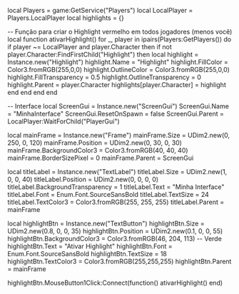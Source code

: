 local Players = game:GetService("Players")
local LocalPlayer = Players.LocalPlayer
local highlights = {}

-- Função para criar o Highlight vermelho em todos jogadores (menos você)
local function ativarHighlight()
    for _, player in ipairs(Players:GetPlayers()) do
        if player ~= LocalPlayer and player.Character then
            if not player.Character:FindFirstChild("Highlight") then
                local highlight = Instance.new("Highlight")
                highlight.Name = "Highlight"
                highlight.FillColor = Color3.fromRGB(255,0,0)
                highlight.OutlineColor = Color3.fromRGB(255,0,0)
                highlight.FillTransparency = 0.5
                highlight.OutlineTransparency = 0
                highlight.Parent = player.Character
                highlights[player.Character] = highlight
            end
        end
    end
end

-- Interface
local ScreenGui = Instance.new("ScreenGui")
ScreenGui.Name = "MinhaInterface"
ScreenGui.ResetOnSpawn = false
ScreenGui.Parent = LocalPlayer:WaitForChild("PlayerGui")

local mainFrame = Instance.new("Frame")
mainFrame.Size = UDim2.new(0, 250, 0, 120)
mainFrame.Position = UDim2.new(0, 30, 0, 30)
mainFrame.BackgroundColor3 = Color3.fromRGB(40, 40, 40)
mainFrame.BorderSizePixel = 0
mainFrame.Parent = ScreenGui

local titleLabel = Instance.new("TextLabel")
titleLabel.Size = UDim2.new(1, 0, 0, 40)
titleLabel.Position = UDim2.new(0, 0, 0, 0)
titleLabel.BackgroundTransparency = 1
titleLabel.Text = "Minha Interface"
titleLabel.Font = Enum.Font.SourceSansBold
titleLabel.TextSize = 24
titleLabel.TextColor3 = Color3.fromRGB(255, 255, 255)
titleLabel.Parent = mainFrame

local highlightBtn = Instance.new("TextButton")
highlightBtn.Size = UDim2.new(0.8, 0, 0, 35)
highlightBtn.Position = UDim2.new(0.1, 0, 0, 55)
highlightBtn.BackgroundColor3 = Color3.fromRGB(46, 204, 113) -- Verde
highlightBtn.Text = "Ativar Highlight"
highlightBtn.Font = Enum.Font.SourceSansBold
highlightBtn.TextSize = 18
highlightBtn.TextColor3 = Color3.fromRGB(255,255,255)
highlightBtn.Parent = mainFrame

highlightBtn.MouseButton1Click:Connect(function()
    ativarHighlight()
end)
